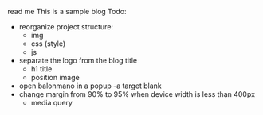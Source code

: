 read me
This is a sample blog 
Todo:
- reorganize project structure:
	- img
	- css (style)
	- js
- separate the logo from the blog title
	- h1 title
	- position image
- open balonmano in a popup
	-a target blank
- change margin from 90% to 95% when device width is less than 400px
	- media query

